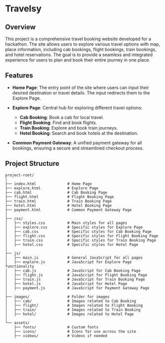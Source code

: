 # Travelsy

## Overview

This project is a comprehensive travel booking website developed for a hackathon. The site allows users to explore various travel options with map, place information, including cab bookings, flight bookings, train bookings, and hotel reservations. The goal is to provide a seamless and integrated experience for users to plan and book their entire journey in one place.

## Features

- **Home Page**: The entry point of the site where users can input their desired destination or travel details. The input redirects them to the Explore Page.
  
- **Explore Page**: Central hub for exploring different travel options:
  - **Cab Booking**: Book a cab for local travel.
  - **Flight Booking**: Find and book flights.
  - **Train Booking**: Explore and book train journeys.
  - **Hotel Booking**: Search and book hotels at the destination.

- **Common Payment Gateway**: A unified payment gateway for all bookings, ensuring a secure and streamlined checkout process.

## Project Structure

```plaintext
project-root/
│
├── index.html              # Home Page
├── explore.html            # Explore Page
├── cab.html                # Cab Booking Page
├── flight.html             # Flight Booking Page
├── train.html              # Train Booking Page
├── hotel.html              # Hotel Booking Page
├── payment.html            # Common Payment Gateway Page
│
├── css/
│   ├── styles.css          # Main styles for all pages
│   ├── explore.css         # Specific styles for Explore Page
│   ├── cab.css             # Specific styles for Cab Booking Page
│   ├── flight.css          # Specific styles for Flight Booking Page
│   ├── train.css           # Specific styles for Train Booking Page
│   ├── hotel.css           # Specific styles for Hotel Page
│
├── js/
│   ├── main.js             # General JavaScript for all pages
│   ├── explore.js          # JavaScript for Explore Page functionality
│   ├── cab.js              # JavaScript for Cab Booking Page
│   ├── flight.js           # JavaScript for Flight Booking Page
│   ├── train.js            # JavaScript for Train Booking Page
│   ├── hotel.js            # JavaScript for Hotel Page
│   ├── payment.js          # JavaScript for Payment Gateway Page
│
├── images/                 # Folder for images
│   ├── cab/                # Images related to Cab Booking
│   ├── flight/             # Images related to Flight Booking
│   ├── train/              # Images related to Train Booking
│   ├── hotel/              # Images related to Hotel Page
│
└── assets/
    ├── fonts/              # Custom fonts
    ├── icons/              # Icons for use across the site
    ├── videos/             # Videos if needed

